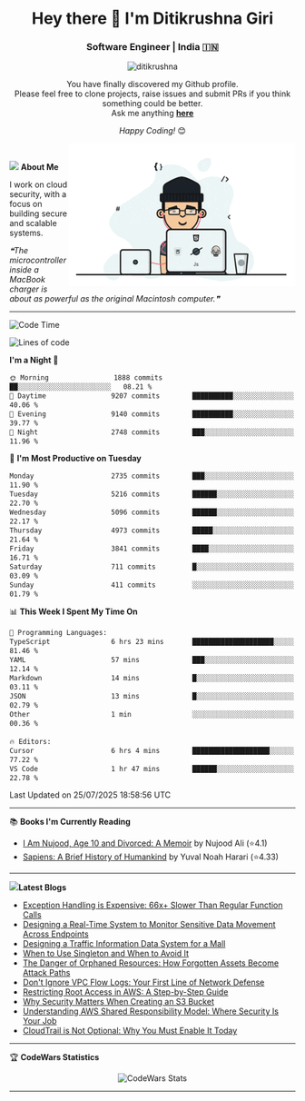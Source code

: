 <h1 align="center">Hey there 👋 I'm Ditikrushna Giri</h1>
<h3 align="center">Software Engineer | India 🇮🇳</h3>
 <p align="center"> <img src="https://komarev.com/ghpvc/?username=ditikrushna" alt="ditikrushna" /> </p>

<div align="center">
You have finally discovered my Github profile. <br>
Please feel free to clone projects, raise issues and submit PRs if you think something could be better. <br>
Ask me anything <a href="https://github.com/ditikrushna/ditikrushna/issues/new"><b>here</b></a><br>

<i>Happy Coding!</i> 😊
</div>

<img align="right" alt="Coding" width="400" src="https://github.com/ditikrushna/ditikrushna/blob/master/charts/programmer_transparent.gif">

</br>

<img src="https://media.giphy.com/media/WUlplcMpOCEmTGBtBW/giphy.gif" width="30"> **About Me**

I work on cloud security, with a focus on building secure and scalable systems.

<!--STARTS_HERE_QUOTE_README-->
<i>❝The microcontroller inside a MacBook charger is about as powerful as the original Macintosh computer.❞</i>
<!--ENDS_HERE_QUOTE_README-->
 
---

<!--START_SECTION:waka-->
![Code Time](http://img.shields.io/badge/Code%20Time-840%20hrs%2016%20mins-blue)

![Lines of code](https://img.shields.io/badge/From%20Hello%20World%20I%27ve%20Written-2.8%20million%20lines%20of%20code-blue)

**I'm a Night 🦉** 

```text
🌞 Morning                1888 commits        ██░░░░░░░░░░░░░░░░░░░░░░░   08.21 % 
🌆 Daytime                9207 commits        ██████████░░░░░░░░░░░░░░░   40.06 % 
🌃 Evening                9140 commits        ██████████░░░░░░░░░░░░░░░   39.77 % 
🌙 Night                  2748 commits        ███░░░░░░░░░░░░░░░░░░░░░░   11.96 % 
```
📅 **I'm Most Productive on Tuesday** 

```text
Monday                   2735 commits        ███░░░░░░░░░░░░░░░░░░░░░░   11.90 % 
Tuesday                  5216 commits        ██████░░░░░░░░░░░░░░░░░░░   22.70 % 
Wednesday                5096 commits        ██████░░░░░░░░░░░░░░░░░░░   22.17 % 
Thursday                 4973 commits        █████░░░░░░░░░░░░░░░░░░░░   21.64 % 
Friday                   3841 commits        ████░░░░░░░░░░░░░░░░░░░░░   16.71 % 
Saturday                 711 commits         █░░░░░░░░░░░░░░░░░░░░░░░░   03.09 % 
Sunday                   411 commits         ░░░░░░░░░░░░░░░░░░░░░░░░░   01.79 % 
```


📊 **This Week I Spent My Time On** 

```text
💬 Programming Languages: 
TypeScript               6 hrs 23 mins       ████████████████████░░░░░   81.46 % 
YAML                     57 mins             ███░░░░░░░░░░░░░░░░░░░░░░   12.14 % 
Markdown                 14 mins             █░░░░░░░░░░░░░░░░░░░░░░░░   03.11 % 
JSON                     13 mins             █░░░░░░░░░░░░░░░░░░░░░░░░   02.79 % 
Other                    1 min               ░░░░░░░░░░░░░░░░░░░░░░░░░   00.36 % 

🔥 Editors: 
Cursor                   6 hrs 4 mins        ███████████████████░░░░░░   77.22 % 
VS Code                  1 hr 47 mins        ██████░░░░░░░░░░░░░░░░░░░   22.78 % 
```


 Last Updated on 25/07/2025 18:58:56 UTC
<!--END_SECTION:waka-->

---

📚 **Books I'm Currently Reading**
<!-- GOODREADS-LIST:START -->
- [I Am Nujood, Age 10 and Divorced: A Memoir](https://www.goodreads.com/review/show/7689086604?utm_medium=api&utm_source=rss) by Nujood Ali (⭐️4.1)
- [Sapiens: A Brief History of Humankind](https://www.goodreads.com/review/show/3198808213?utm_medium=api&utm_source=rss) by Yuval Noah Harari (⭐️4.33)
<!-- GOODREADS-LIST:END -->

---


<img src="http://www.netanimations.net/livres-13.gif" width="40">**Latest Blogs** 

<!-- BLOG-POST-LIST:START -->
- [Exception Handling is Expensive: 66x+ Slower Than Regular Function Calls](https://www.ditikrushna.space/blog/exception-handling-performance-jvm)
- [Designing a Real-Time System to Monitor Sensitive Data Movement Across Endpoints](https://www.ditikrushna.space/blog/endpoint-data-movement-monitoring)
- [Designing a Traffic Information Data System for a Mall](https://www.ditikrushna.space/blog/mall-traffic-data-system-design)
- [When to Use Singleton and When to Avoid It](https://www.ditikrushna.space/blog/singleton-pattern-guide)
- [The Danger of Orphaned Resources: How Forgotten Assets Become Attack Paths](https://www.ditikrushna.space/blog/orphaned-resources-risk)
- [Don't Ignore VPC Flow Logs: Your First Line of Network Defense](https://www.ditikrushna.space/blog/vpc-flow-logs-importance)
- [Restricting Root Access in AWS: A Step-by-Step Guide](https://www.ditikrushna.space/blog/restrict-root-access-aws)
- [Why Security Matters When Creating an S3 Bucket](https://www.ditikrushna.space/blog/s3-bucket-security-matters)
- [Understanding AWS Shared Responsibility Model: Where Security Is Your Job](https://www.ditikrushna.space/blog/aws-shared-responsibility-model)
- [CloudTrail is Not Optional: Why You Must Enable It Today](https://www.ditikrushna.space/blog/enable-cloudtrail-now)
<!-- BLOG-POST-LIST:END -->

--- 

🏆 **CodeWars Statistics**

<div align="center">
  <img src="https://github.r2v.ch/codewars?user=ditikrushna&name=true&top_languages=true&stroke=%23b362ff&theme=purple_dark&hide_clan=true&hide_rank=true" alt="CodeWars Stats" width="300" height="200">
</div>

---
